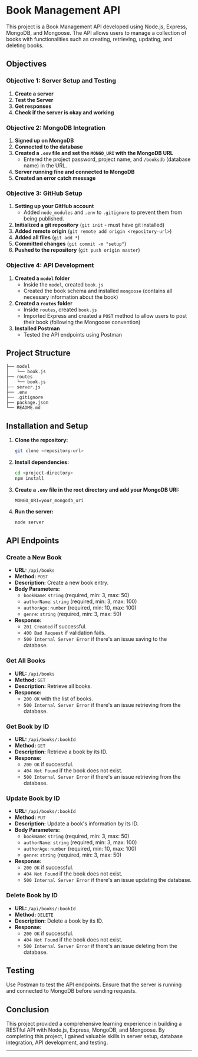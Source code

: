

# Book Management API

This project is a Book Management API developed using Node.js, Express, MongoDB, and Mongoose. The API allows users to manage a collection of books with functionalities such as creating, retrieving, updating, and deleting books.

## Objectives

### Objective 1: Server Setup and Testing
1. **Create a server**
2. **Test the Server**
3. **Get responses**
4. **Check if the server is okay and working**

### Objective 2: MongoDB Integration
1. **Signed up on MongoDB**
2. **Connected to the database**
3. **Created a `.env` file and set the `MONGO_URI` with the MongoDB URL**
    - Entered the project password, project name, and `/booksdb` (database name) in the URL.
4. **Server running fine and connected to MongoDB**
5. **Created an error catch message**

### Objective 3: GitHub Setup
1. **Setting up your GitHub account**
    - Added `node_modules` and `.env` to `.gitignore` to prevent them from being published.
2. **Initialized a git repository** (`git init` - must have git installed)
3. **Added remote origin** (`git remote add origin <repository-url>`)
4. **Added all files** (`git add *`)
5. **Committed changes** (`git commit -m "setup"`)
6. **Pushed to the repository** (`git push origin master`)

### Objective 4: API Development
1. **Created a `model` folder**
    - Inside the `model`, created `book.js`
    - Created the book schema and installed `mongoose` (contains all necessary information about the book)
2. **Created a `routes` folder**
    - Inside `routes`, created `book.js`
    - Imported Express and created a `POST` method to allow users to post their book (following the Mongoose convention)
3. **Installed Postman**
    - Tested the API endpoints using Postman

## Project Structure
```
├── model
│   └── book.js
├── routes
│   └── book.js
├── server.js
├── .env
├── .gitignore
├── package.json
└── README.md
```

## Installation and Setup

1. **Clone the repository:**
    ```sh
    git clone <repository-url>
    ```
2. **Install dependencies:**
    ```sh
    cd <project-directory>
    npm install
    ```
3. **Create a `.env` file in the root directory and add your MongoDB URI:**
    ```env
    MONGO_URI=your_mongodb_uri
    ```
4. **Run the server:**
    ```sh
    node server
    ```

## API Endpoints

### Create a New Book
- **URL:** `/api/books`
- **Method:** `POST`
- **Description:** Create a new book entry.
- **Body Parameters:**
    - `bookName`: `string` (required, min: 3, max: 50)
    - `authorName`: `string` (required, min: 3, max: 100)
    - `authorAge`: `number` (required, min: 10, max: 100)
    - `genre`: `string` (required, min: 3, max: 50)
- **Response:**
    - `201 Created` if successful.
    - `400 Bad Request` if validation fails.
    - `500 Internal Server Error` if there's an issue saving to the database.

### Get All Books
- **URL:** `/api/books`
- **Method:** `GET`
- **Description:** Retrieve all books.
- **Response:**
    - `200 OK` with the list of books.
    - `500 Internal Server Error` if there's an issue retrieving from the database.

### Get Book by ID
- **URL:** `/api/books/:bookId`
- **Method:** `GET`
- **Description:** Retrieve a book by its ID.
- **Response:**
    - `200 OK` if successful.
    - `404 Not Found` if the book does not exist.
    - `500 Internal Server Error` if there's an issue retrieving from the database.

### Update Book by ID
- **URL:** `/api/books/:bookId`
- **Method:** `PUT`
- **Description:** Update a book's information by its ID.
- **Body Parameters:**
    - `bookName`: `string` (required, min: 3, max: 50)
    - `authorName`: `string` (required, min: 3, max: 100)
    - `authorAge`: `number` (required, min: 10, max: 100)
    - `genre`: `string` (required, min: 3, max: 50)
- **Response:**
    - `200 OK` if successful.
    - `404 Not Found` if the book does not exist.
    - `500 Internal Server Error` if there's an issue updating the database.

### Delete Book by ID
- **URL:** `/api/books/:bookId`
- **Method:** `DELETE`
- **Description:** Delete a book by its ID.
- **Response:**
    - `200 OK` if successful.
    - `404 Not Found` if the book does not exist.
    - `500 Internal Server Error` if there's an issue deleting from the database.

## Testing

Use Postman to test the API endpoints. Ensure that the server is running and connected to MongoDB before sending requests.

## Conclusion

This project provided a comprehensive learning experience in building a RESTful API with Node.js, Express, MongoDB, and Mongoose. By completing this project, I gained valuable skills in server setup, database integration, API development, and testing.

---
